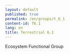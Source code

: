 ```yaml
---
layout: default
published: true
permalink: /en/groups/t_6_1
content-id: T6.1
lang: en
title: Terrestrial 6.1
---
```


Ecosystem Functional Group
